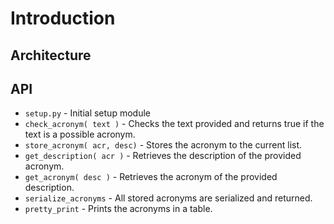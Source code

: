 # Introduction

## Architecture

## API
* `setup.py` - Initial setup module
* `check_acronym( text )` - Checks the text provided and returns true if the text is a possible acronym.
* `store_acronym( acr, desc)` - Stores the acronym to the current list.
* `get_description( acr )` - Retrieves the description of the provided acronym.
* `get_acronym( desc )` - Retrieves the acronym of the provided description.
* `serialize_acronyms` - All stored acronyms are serialized and returned.
* `pretty_print` - Prints the acronyms in a table.
